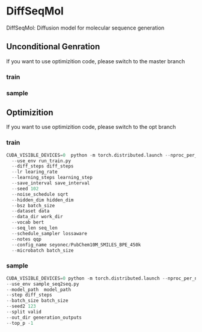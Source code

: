 # DiffSeqMol
DiffSeqMol: Diffusion model for molecular sequence generation

## Unconditional Genration
If you want to use optimizition code, please switch to the master branch

### train

### sample

## Optimizition
If you want to use optimizition code, please switch to the opt branch

### train
```python
CUDA_VISIBLE_DEVICES=0  python -m torch.distributed.launch --nproc_per_node=1 --master_port=port
  --use_env run_train.py 
  --diff_steps diff_steps 
  --lr learing_rate 
  --learning_steps learning_step
  --save_interval save_interval 
  --seed 102 
  --noise_schedule sqrt 
  --hidden_dim hidden_dim 
  --bsz batch_size 
  --dataset data 
  --data_dir work_dir  
  --vocab bert 
  --seq_len seq_len 
  --schedule_sampler lossaware 
  --notes qqp 
  --config_name seyonec/PubChem10M_SMILES_BPE_450k  
  --microbatch batch_size
```

### sample
```python
CUDA_VISIBLE_DEVICES=0 python -m torch.distributed.launch --nproc_per_node=1 --master_port=12356 
--use_env sample_seq2seq.py 
--model_path  model_path
--step diff_steps
--batch_size batch_size 
--seed2 123 
--split valid 
--out_dir generation_outputs 
--top_p -1
```